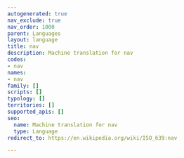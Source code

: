 ```yaml
---
autogenerated: true
nav_exclude: true
nav_order: 1000
parent: Languages
layout: language
title: nav
description: Machine translation for nav
codes:
- nav
names:
- nav
family: []
scripts: []
typology: []
territories: []
supported_apis: []
seo:
  name: Machine translation for nav
  type: Language
redirect_to: https://en.wikipedia.org/wiki/ISO_639:nav

---
```


